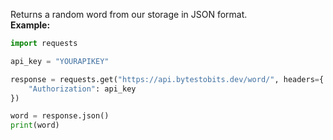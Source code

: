 Returns a random word from our storage in JSON format.  
**Example:**
```py
import requests

api_key = "YOURAPIKEY"

response = requests.get("https://api.bytestobits.dev/word/", headers={
    "Authorization": api_key
})

word = response.json()
print(word)
```